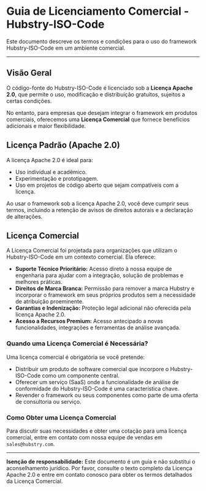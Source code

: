 # Guia de Licenciamento Comercial - Hubstry-ISO-Code

Este documento descreve os termos e condições para o uso do framework Hubstry-ISO-Code em um ambiente comercial.

---

## Visão Geral

O código-fonte do Hubstry-ISO-Code é licenciado sob a **Licença Apache 2.0**, que permite o uso, modificação e distribuição gratuitos, sujeitos a certas condições.

No entanto, para empresas que desejam integrar o framework em produtos comerciais, oferecemos uma **Licença Comercial** que fornece benefícios adicionais e maior flexibilidade.

## Licença Padrão (Apache 2.0)

A licença Apache 2.0 é ideal para:
-   Uso individual e acadêmico.
-   Experimentação e prototipagem.
-   Uso em projetos de código aberto que sejam compatíveis com a licença.

Ao usar o framework sob a licença Apache 2.0, você deve cumprir seus termos, incluindo a retenção de avisos de direitos autorais e a declaração de alterações.

## Licença Comercial

A Licença Comercial foi projetada para organizações que utilizam o Hubstry-ISO-Code em um contexto comercial. Ela oferece:

-   **Suporte Técnico Prioritário:** Acesso direto à nossa equipe de engenharia para ajudar com a integração, solução de problemas e melhores práticas.
-   **Direitos de Marca Branca:** Permissão para remover a marca Hubstry e incorporar o framework em seus próprios produtos sem a necessidade de atribuição proeminente.
-   **Garantias e Indenização:** Proteção legal adicional não oferecida pela licença Apache 2.0.
-   **Acesso a Recursos Premium:** Acesso antecipado a novas funcionalidades, integrações e ferramentas de análise avançada.

### Quando uma Licença Comercial é Necessária?

Uma licença comercial é obrigatória se você pretende:
-   Distribuir um produto de software comercial que incorpore o Hubstry-ISO-Code como um componente central.
-   Oferecer um serviço (SaaS) onde a funcionalidade de análise de conformidade do Hubstry-ISO-Code é uma característica chave.
-   Revender o framework ou seus componentes como parte de uma oferta de consultoria ou serviço.

### Como Obter uma Licença Comercial

Para discutir suas necessidades e obter uma cotação para uma licença comercial, entre em contato com nossa equipe de vendas em `sales@hubstry.com`.

---

**Isenção de responsabilidade:** Este documento é um guia e não substitui o aconselhamento jurídico. Por favor, consulte o texto completo da Licença Apache 2.0 e entre em contato conosco para obter os termos detalhados da Licença Comercial.